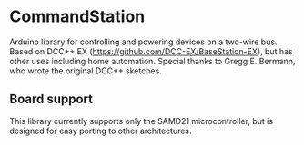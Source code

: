 # CommandStation
Arduino library for controlling and powering devices on a two-wire bus. Based on DCC++ EX (https://github.com/DCC-EX/BaseStation-EX), but has other uses including home automation. Special thanks to Gregg E. Bermann, who wrote the original DCC++ sketches.

## Board support
This library currently supports only the SAMD21 microcontroller, but is designed for easy porting to other architectures.
